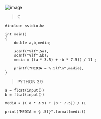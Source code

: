 ![image](https://github.com/lufffe/Beecrowd/assets/90646635/40355a93-c5ab-429b-9ba7-5ebd583dca64)

>C

    #include <stdio.h>

    int main()
    {
        double a,b,media;
        
        scanf("%lf",&a);
        scanf("%lf",&b);
        media = ((a * 3.5) + (b * 7.5)) / 11 ;

        printf("MEDIA = %.5lf\n",media);
    }

>PYTHON 3.9

    a = float(input())
    b = float(input())
    
    media = (( a * 3.5) + (b * 7.5)) / 11
    
    print("MEDIA = {:.5f}".format(media))
